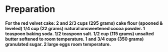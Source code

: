 <h1> Preparation</h1>

#### For the red velvet cake: 2 and 2/3 cups (295 grams) cake flour (spooned & leveled) 1/4 cup (22 grams) natural unsweetened cocoa powder. 1 teaspoon baking soda. 1/2 teaspoon salt. 1/2 cup (115 grams) unsalted butter softened to room temperature. 1 and 3/4 cups (350 grams) granulated sugar. 2 large eggs room temperature.
